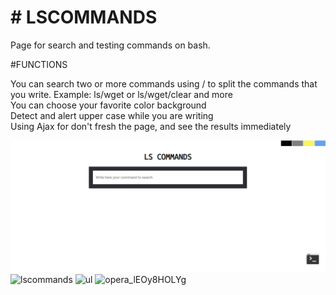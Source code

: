 <h1> # LSCOMMANDS </h1>

Page for search and testing commands on bash.


  #FUNCTIONS
  
   You can search two or more commands using / to split the commands that you write. Example: ls/wget or ls/wget/clear and more<br>
   You can choose your favorite color background<br>
   Detect and alert upper case while you are writing<br>
   Using Ajax for don't fresh the page, and see the results immediately<br/>
   
   ![Website](lscommands/OTHERS/README/index.PNG?raw=true)
   ![lscommands](OTHERS/README/presentation-gif.gif?raw=true)
   ![ul](https://user-images.githubusercontent.com/48721794/58492091-89384f80-8170-11e9-8275-d8dd8a17d052.png)
   ![opera_lEOy8HOLYg](https://user-images.githubusercontent.com/48721794/58492148-a2d99700-8170-11e9-94c5-3ecbf424e398.png)
   
   
   
